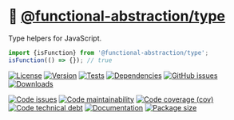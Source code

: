 :clown_face:
[@functional-abstraction/type](https://functional-abstraction.github.io/type)
==

Type helpers for JavaScript.

```js
import {isFunction} from '@functional-abstraction/type';
isFunction(() => {}); // true
```

[![License](https://img.shields.io/github/license/functional-abstraction/type.svg)](https://raw.githubusercontent.com/functional-abstraction/type/main/LICENSE)
[![Version](https://img.shields.io/npm/v/@functional-abstraction/type.svg)](https://www.npmjs.org/package/@functional-abstraction/type)
[![Tests](https://img.shields.io/github/workflow/status/functional-abstraction/type/ci?event=push&label=tests)](https://github.com/functional-abstraction/type/actions/workflows/ci.yml?query=branch:main)
[![Dependencies](https://img.shields.io/librariesio/github/functional-abstraction/type.svg)](https://github.com/functional-abstraction/type/network/dependencies)
[![GitHub issues](https://img.shields.io/github/issues/functional-abstraction/type.svg)](https://github.com/functional-abstraction/type/issues)
[![Downloads](https://img.shields.io/npm/dm/@functional-abstraction/type.svg)](https://www.npmjs.org/package/@functional-abstraction/type)

[![Code issues](https://img.shields.io/codeclimate/issues/functional-abstraction/type.svg)](https://codeclimate.com/github/functional-abstraction/type/issues)
[![Code maintainability](https://img.shields.io/codeclimate/maintainability/functional-abstraction/type.svg)](https://codeclimate.com/github/functional-abstraction/type/trends/churn)
[![Code coverage (cov)](https://img.shields.io/codecov/c/gh/functional-abstraction/type/main.svg)](https://codecov.io/gh/functional-abstraction/type)
[![Code technical debt](https://img.shields.io/codeclimate/tech-debt/functional-abstraction/type.svg)](https://codeclimate.com/github/functional-abstraction/type/trends/technical_debt)
[![Documentation](https://functional-abstraction.github.io/type/badge.svg)](https://functional-abstraction.github.io/type/source.html)
[![Package size](https://img.shields.io/bundlephobia/minzip/@functional-abstraction/type)](https://bundlephobia.com/result?p=@functional-abstraction/type)
